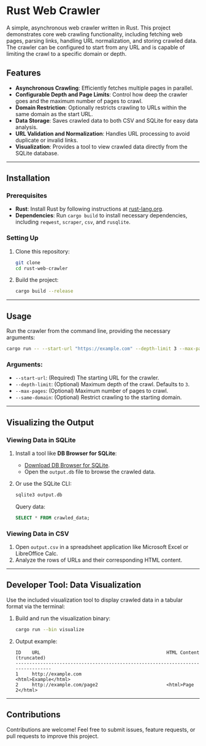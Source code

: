 # Rust Web Crawler

A simple, asynchronous web crawler written in Rust. This project demonstrates core web crawling functionality, including fetching web pages, parsing links, handling URL normalization, and storing crawled data. The crawler can be configured to start from any URL and is capable of limiting the crawl to a specific domain or depth.

## Features

- **Asynchronous Crawling**: Efficiently fetches multiple pages in parallel.
- **Configurable Depth and Page Limits**: Control how deep the crawler goes and the maximum number of pages to crawl.
- **Domain Restriction**: Optionally restricts crawling to URLs within the same domain as the start URL.
- **Data Storage**: Saves crawled data to both CSV and SQLite for easy data analysis.
- **URL Validation and Normalization**: Handles URL processing to avoid duplicate or invalid links.
- **Visualization**: Provides a tool to view crawled data directly from the SQLite database.

---

## Installation

### Prerequisites
- **Rust**: Install Rust by following instructions at [rust-lang.org](https://www.rust-lang.org/).
- **Dependencies**: Run `cargo build` to install necessary dependencies, including `reqwest`, `scraper`, `csv`, and `rusqlite`.

### Setting Up

1. Clone this repository:
    ```bash
    git clone 
    cd rust-web-crawler
    ```

2. Build the project:
    ```bash
    cargo build --release
    ```

---

## Usage

Run the crawler from the command line, providing the necessary arguments:

```bash
cargo run -- --start-url "https://example.com" --depth-limit 3 --max-pages 100 --same-domain
```

### Arguments:
- `--start-url`: (Required) The starting URL for the crawler.
- `--depth-limit`: (Optional) Maximum depth of the crawl. Defaults to `3`.
- `--max-pages`: (Optional) Maximum number of pages to crawl.
- `--same-domain`: (Optional) Restrict crawling to the starting domain.

---

## Visualizing the Output

### Viewing Data in SQLite
1. Install a tool like **DB Browser for SQLite**:
   - [Download DB Browser for SQLite](https://sqlitebrowser.org/).
   - Open the `output.db` file to browse the crawled data.

2. Or use the SQLite CLI:
   ```bash
   sqlite3 output.db
   ```

   Query data:
   ```sql
   SELECT * FROM crawled_data;
   ```

### Viewing Data in CSV
1. Open `output.csv` in a spreadsheet application like Microsoft Excel or LibreOffice Calc.
2. Analyze the rows of URLs and their corresponding HTML content.

---

## Developer Tool: Data Visualization
Use the included visualization tool to display crawled data in a tabular format via the terminal:

1. Build and run the visualization binary:
   ```bash
   cargo run --bin visualize
   ```

2. Output example:
   ```
   ID    URL                                              HTML Content (truncated)
   --------------------------------------------------------------------------------
   1     http://example.com                               <html>Example</html>
   2     http://example.com/page2                         <html>Page 2</html>
   ```

---

## Contributions

Contributions are welcome! Feel free to submit issues, feature requests, or pull requests to improve this project.
